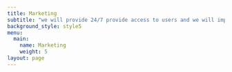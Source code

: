 ```yaml
---
title: Marketing
subtitle: "we will provide 24/7 provide access to users and we will improve our websites on top of the search engines and play stores. we will keep eye on our competitors so that we will do our best to provide security and technology to our customers. Ask for feedback and will be open all sorts of feedback. While it is terrific when human beings tell us about the \rhigh-quality experiences they've had with your company it is really good, as a business, to hear the terrible experiences. It remarks that we are capable to grow\r and improve."
background_style: style5
menu:
  main:
    name: Marketing
    weight: 5
layout: page
---
```


